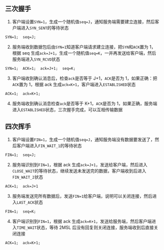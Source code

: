 ## 三次握手

1. 客户端设置`SYN=1`，生成一个随机值`seq=J`，通知服务端需要建立连接，然后客户端进入`SYN_SENT`的等待状态

```
SYN=1;  seq=J;
```

2. 服务端收到数据包后由`SYN=1`知道客户端请求建立连接，把`SYN`和`ACK`置为 1，根据 seq 生成`ack=J+1`，生成一个随机值`seq=K`，一并再发送给客户端，然后服务端进入`SYN_RCVD`状态

```
SYN=1;  ACK=1;  ack=J+1;  seq=K;
```

3. 客户端收到确认消息后，检查`ack`是否等于 J+1，`ACK`是否为 1，如果正确：把`ACK`置为 1，根据 ack 生成`ack=K+1`，客户端进入`ESTABLISHED`状态

```
ACK=1;  ack=K+1;
```

4. 服务端收到确认消息检查`ack`是否等于 K+1，`ACK`是否为 1，如果正确，服务端进入`ESTABLISHED`状态，三次握手完成，可以互相传输数据

## 四次挥手

1. 客户端设置`FIN=1`，生成一个随机值`seq=J`，通知服务端没有数据要发送了，然后客户端进入`FIN_WAIT_1`的等待状态

```
FIN=1;  seq=J;
```

2. 服务端识别到`FIN=1`，根据 ack 生成`ack=J+1`，发送给客户端，然后进入`CLOSE_WAIT`的等待状态，继续发送未发送完的数据，客户端收到后进入`FIN_WAIT_2`状态

```
ACK=1;  ack=J+1
```

3. 服务端发送完所有数据后，发送`FIN=1`给客户端，说明可以关闭连接，然后进入`LAST_ACK`状态

```
FIN=1;  seq=K;
```

4. 客户端识别到`FIN=1`，根据 ack 生成`ack=K+1`，发送给服务端，然后客户端进入`TIME_WAIT`状态，等待 2MSL 后没有回复则关闭连接，服务端收到后直接关闭连接

```
ACK=1;  ack=K+1;
```
